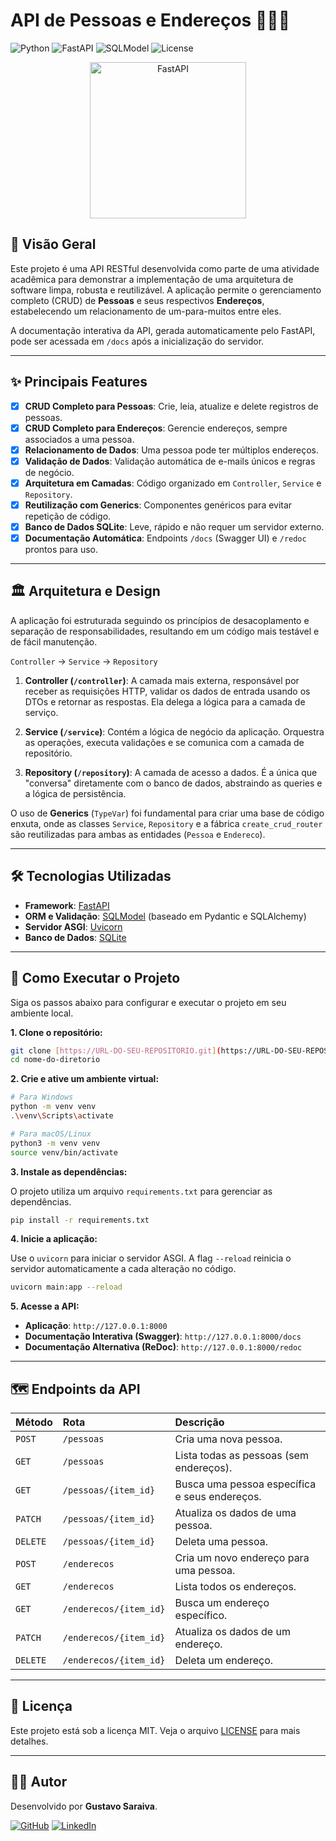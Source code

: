 # API de Pessoas e Endereços 🧑‍🤝‍🧑

![Python](https://img.shields.io/badge/Python-3.11+-blue?style=for-the-badge&logo=python)
![FastAPI](https://img.shields.io/badge/FastAPI-0.118.0-green?style=for-the-badge&logo=fastapi)
![SQLModel](https://img.shields.io/badge/SQLModel-0.0.25-blueviolet?style=for-the-badge)
![License](https://img.shields.io/badge/License-MIT-yellow?style=for-the-badge)

<div align="center">
  <img src="https://fastapi.tiangolo.com/img/logo-margin/logo-teal.png" alt="FastAPI" width="250"/>
</div>

## 📖 Visão Geral

Este projeto é uma API RESTful desenvolvida como parte de uma atividade acadêmica para demonstrar a implementação de uma arquitetura de software limpa, robusta e reutilizável. A aplicação permite o gerenciamento completo (CRUD) de **Pessoas** e seus respectivos **Endereços**, estabelecendo um relacionamento de um-para-muitos entre eles.

A documentação interativa da API, gerada automaticamente pelo FastAPI, pode ser acessada em `/docs` após a inicialização do servidor.

---

## ✨ Principais Features

-   [x] **CRUD Completo para Pessoas**: Crie, leia, atualize e delete registros de pessoas.
-   [x] **CRUD Completo para Endereços**: Gerencie endereços, sempre associados a uma pessoa.
-   [x] **Relacionamento de Dados**: Uma pessoa pode ter múltiplos endereços.
-   [x] **Validação de Dados**: Validação automática de e-mails únicos e regras de negócio.
-   [x] **Arquitetura em Camadas**: Código organizado em `Controller`, `Service` e `Repository`.
-   [x] **Reutilização com Generics**: Componentes genéricos para evitar repetição de código.
-   [x] **Banco de Dados SQLite**: Leve, rápido e não requer um servidor externo.
-   [x] **Documentação Automática**: Endpoints `/docs` (Swagger UI) e `/redoc` prontos para uso.

---

## 🏛️ Arquitetura e Design

A aplicação foi estruturada seguindo os princípios de desacoplamento e separação de responsabilidades, resultando em um código mais testável e de fácil manutenção.

`Controller` → `Service` → `Repository`

1.  **Controller (`/controller`)**: A camada mais externa, responsável por receber as requisições HTTP, validar os dados de entrada usando os DTOs e retornar as respostas. Ela delega a lógica para a camada de serviço.

2.  **Service (`/service`)**: Contém a lógica de negócio da aplicação. Orquestra as operações, executa validações e se comunica com a camada de repositório.

3.  **Repository (`/repository`)**: A camada de acesso a dados. É a única que "conversa" diretamente com o banco de dados, abstraindo as queries e a lógica de persistência.

O uso de **Generics** (`TypeVar`) foi fundamental para criar uma base de código enxuta, onde as classes `Service`, `Repository` e a fábrica `create_crud_router` são reutilizadas para ambas as entidades (`Pessoa` e `Endereco`).

---

## 🛠️ Tecnologias Utilizadas

-   **Framework**: [FastAPI](https://fastapi.tiangolo.com/)
-   **ORM e Validação**: [SQLModel](https://sqlmodel.tiangolo.com/) (baseado em Pydantic e SQLAlchemy)
-   **Servidor ASGI**: [Uvicorn](https://www.uvicorn.org/)
-   **Banco de Dados**: [SQLite](https://www.sqlite.org/index.html)

---

## 🚀 Como Executar o Projeto

Siga os passos abaixo para configurar e executar o projeto em seu ambiente local.

**1. Clone o repositório:**

```bash
git clone [https://URL-DO-SEU-REPOSITORIO.git](https://URL-DO-SEU-REPOSITORIO.git)
cd nome-do-diretorio
```

**2. Crie e ative um ambiente virtual:**

```bash
# Para Windows
python -m venv venv
.\venv\Scripts\activate

# Para macOS/Linux
python3 -m venv venv
source venv/bin/activate
```

**3. Instale as dependências:**

O projeto utiliza um arquivo `requirements.txt` para gerenciar as dependências.

```bash
pip install -r requirements.txt
```

**4. Inicie a aplicação:**

Use o `uvicorn` para iniciar o servidor ASGI. A flag `--reload` reinicia o servidor automaticamente a cada alteração no código.

```bash
uvicorn main:app --reload
```

**5. Acesse a API:**

-   **Aplicação**: `http://127.0.0.1:8000`
-   **Documentação Interativa (Swagger)**: `http://127.0.0.1:8000/docs`
-   **Documentação Alternativa (ReDoc)**: `http://127.0.0.1:8000/redoc`

---

## 🗺️ Endpoints da API

| Método | Rota                     | Descrição                                         |
| :----- | :----------------------- | :------------------------------------------------ |
| `POST` | `/pessoas`               | Cria uma nova pessoa.                             |
| `GET`  | `/pessoas`               | Lista todas as pessoas (sem endereços).           |
| `GET`  | `/pessoas/{item_id}`     | Busca uma pessoa específica e seus endereços.     |
| `PATCH`| `/pessoas/{item_id}`     | Atualiza os dados de uma pessoa.                  |
| `DELETE`| `/pessoas/{item_id}`    | Deleta uma pessoa.                                |
| `POST` | `/enderecos`             | Cria um novo endereço para uma pessoa.            |
| `GET`  | `/enderecos`             | Lista todos os endereços.                         |
| `GET`  | `/enderecos/{item_id}`   | Busca um endereço específico.                     |
| `PATCH`| `/enderecos/{item_id}`   | Atualiza os dados de um endereço.                 |
| `DELETE`| `/enderecos/{item_id}`  | Deleta um endereço.                               |

---

## 📄 Licença

Este projeto está sob a licença MIT. Veja o arquivo [LICENSE](LICENSE.md) para mais detalhes.

---

## 👨‍💻 Autor

Desenvolvido por **Gustavo Saraiva**.

[![GitHub](https://img.shields.io/badge/GitHub-saraivagustavo-181717?style=for-the-badge&logo=github)](https://github.com/saraivagustavo)
[![LinkedIn](https://img.shields.io/badge/LinkedIn-Profile-0A66C2?style=for-the-badge&logo=linkedin)](https://www.linkedin.com/in/gustavo-saraiva-mariano/)